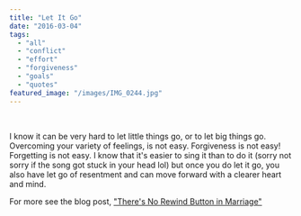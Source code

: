 ```yaml
---
title: "Let It Go"
date: "2016-03-04"
tags:
  - "all"
  - "conflict"
  - "effort"
  - "forgiveness"
  - "goals"
  - "quotes"
featured_image: "/images/IMG_0244.jpg"
---
```


 

I know it can be very hard to let little things go, or to let big things go. Overcoming your variety of feelings, is not easy. Forgiveness is not easy! Forgetting is not easy. I know that it's easier to sing it than to do it (sorry not sorry if the song got stuck in your head lol) but once you do let it go, you also have let go of resentment and can move forward with a clearer heart and mind.

For more see the blog post, ["There's No Rewind Button in Marriage"](http://freshlymarried.com/theres-no-rewind-button-in-marriage/)
